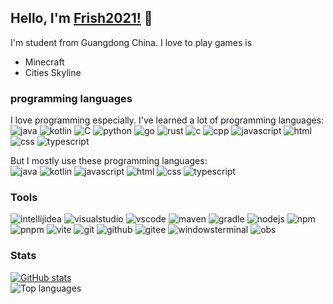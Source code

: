 ## Hello, I'm [Frish2021!](https://github.com/CoderFrish) 👋

I'm student from Guangdong China.
I love to play games is
 - Minecraft
 - Cities Skyline

### programming languages

I love programming especially.
I've learned a lot of programming languages: \
![java](https://img.shields.io/badge/-Java-blue?style=for-the-badge&logo=OpenJDK&logoColor=white)
![kotlin](https://img.shields.io/badge/-Kotlin-blue?style=for-the-badge&logo=kotlin&logoColor=white)
![C](https://img.shields.io/badge/-c-blue?style=for-the-badge&logo=c&logoColor=white)
![python](https://img.shields.io/badge/-Python-blue?style=for-the-badge&logo=python&logoColor=white)
![go](https://img.shields.io/badge/-Go-blue?style=for-the-badge&logo=go&logoColor=white)
![rust](https://img.shields.io/badge/-Rust-blue?style=for-the-badge&logo=rust&logoColor=white)
![c](https://img.shields.io/badge/-C-blue?style=for-the-badge&logo=c&logoColor=white)
![cpp](https://img.shields.io/badge/-C++-blue?style=for-the-badge&logo=cplusplus&logoColor=blue&logoColor=white)
![javascript](https://img.shields.io/badge/-JavaScript-blue?style=for-the-badge&logo=javascript&logoColor=white)
![html](https://img.shields.io/badge/-HTML-blue?style=for-the-badge&logo=html5&logoColor=white)
![css](https://img.shields.io/badge/-CSS-blue?style=for-the-badge&logo=css3&logoColor=white)
![typescript](https://img.shields.io/badge/-TypeScript-blue?style=for-the-badge&logo=typescript&logoColor=white)

But I mostly use these programming languages: \
![java](https://img.shields.io/badge/-Java-blue?style=for-the-badge&logo=OpenJDK&logoColor=white)
![kotlin](https://img.shields.io/badge/-Kotlin-blue?style=for-the-badge&logo=kotlin&logoColor=white)
![javascript](https://img.shields.io/badge/-JavaScript-blue?style=for-the-badge&logo=javascript&logoColor=white)
![html](https://img.shields.io/badge/-HTML-blue?style=for-the-badge&logo=html5&logoColor=white)
![css](https://img.shields.io/badge/-CSS-blue?style=for-the-badge&logo=css3&logoColor=white)
![typescript](https://img.shields.io/badge/-TypeScript-blue?style=for-the-badge&logo=typescript&logoColor=white)

### Tools
![intellijidea](https://img.shields.io/badge/-IntelliJ_IDEA-black?style=for-the-badge&logo=intellijidea&logoColor=white)
![visualstudio](https://img.shields.io/badge/-Visual_Studio-black?style=for-the-badge&logo=materialdesignicons&logoColor=white)
![vscode](https://img.shields.io/badge/-Visual_Studio_Code-black?style=for-the-badge&logo=materialdesignicons&logoColor=white)
![maven](https://img.shields.io/badge/-Maven-black?style=for-the-badge&logo=apache-maven&logoColor=white)
![gradle](https://img.shields.io/badge/-Gradle-black?style=for-the-badge&logo=gradle&logoColor=white)
![nodejs](https://img.shields.io/badge/-Node.js-black?style=for-the-badge&logo=node.js&logoColor=white)
![npm](https://img.shields.io/badge/-NPM-black?style=for-the-badge&logo=npm&logoColor=white)
![pnpm](https://img.shields.io/badge/-PNPM-black?style=for-the-badge&logo=pnpm&logoColor=white)
![vite](https://img.shields.io/badge/-Vite-black?style=for-the-badge&logo=vite&logoColor=white)
![git](https://img.shields.io/badge/-Git-black?style=for-the-badge&logo=git&logoColor=white)
![github](https://img.shields.io/badge/Github-black?style=for-the-badge&logo=github&logoColor=white)
![gitee](https://img.shields.io/badge/-Gitee-black?style=for-the-badge&logo=gitee&logoColor=white)
![windowsterminal](https://img.shields.io/badge/-Windows_Terminal-black?style=for-the-badge&logo=gnometerminal&logoColor=white)
![obs](https://img.shields.io/badge/-OBS-black?style=for-the-badge&logo=obsstudio&logoColor=white)

### Stats
[![GitHub stats](https://github-readme-stats.vercel.app/api?username=CoderFrish&show_icons=true)](https://github.com/CoderFrish) \
![Top languages](https://github-readme-stats.vercel.app/api/top-langs/?username=CoderFrish&layout=compact)

